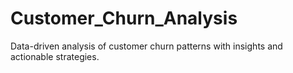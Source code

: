 # Customer_Churn_Analysis
Data-driven analysis of customer churn patterns with insights and actionable strategies.
